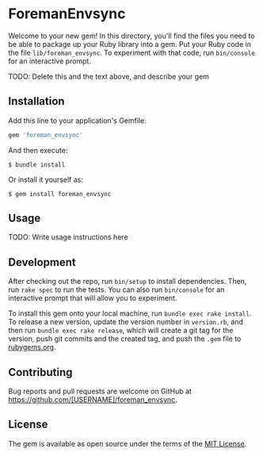 # ForemanEnvsync

Welcome to your new gem! In this directory, you'll find the files you need to be able to package up your Ruby library into a gem. Put your Ruby code in the file `lib/foreman_envsync`. To experiment with that code, run `bin/console` for an interactive prompt.

TODO: Delete this and the text above, and describe your gem

## Installation

Add this line to your application's Gemfile:

```ruby
gem 'foreman_envsync'
```

And then execute:

    $ bundle install

Or install it yourself as:

    $ gem install foreman_envsync

## Usage

TODO: Write usage instructions here

## Development

After checking out the repo, run `bin/setup` to install dependencies. Then, run `rake spec` to run the tests. You can also run `bin/console` for an interactive prompt that will allow you to experiment.

To install this gem onto your local machine, run `bundle exec rake install`. To release a new version, update the version number in `version.rb`, and then run `bundle exec rake release`, which will create a git tag for the version, push git commits and the created tag, and push the `.gem` file to [rubygems.org](https://rubygems.org).

## Contributing

Bug reports and pull requests are welcome on GitHub at https://github.com/[USERNAME]/foreman_envsync.

## License

The gem is available as open source under the terms of the [MIT License](https://opensource.org/licenses/MIT).
